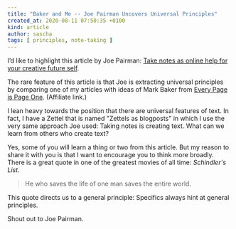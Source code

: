 ```yaml
---
title: "Baker and Me -- Joe Pairman Uncovers Universal Principles"
created_at: 2020-08-11 07:50:35 +0100
kind: article
author: sascha
tags: [ principles, note-taking ]
---
```


I’d like to highlight this article by Joe Pairman: [Take notes as online help for your creative future self](https://blog.joepairman.com/2020/08/03/take-notes-as-online-help-for-your-creative-future-self/). 

The rare feature of this article is that Joe is extracting universal principles by comparing one of my articles with ideas of Mark Baker from [Every Page is Page One](https://amzn.to/2XU8IVs). (Affiliate link.)

I lean heavy towards the position that there are universal features of text. In fact, I have a Zettel that is named "Zettels as blogposts" in which I use the very same approach Joe used: Taking notes is creating text. What can we learn from others who create text?

Yes, some of you will learn a thing or two from this article. But my reason to share it with you is that I want to encourage you to think more broadly. There is a great quote in one of the greatest movies of all time: _Schindler's List._

> He who saves the life of one man saves the entire world.

This quote directs us to a general principle: Specifics always hint at general principles.

Shout out to Joe Pairman.
